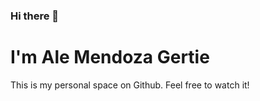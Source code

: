 ### Hi there 👋

# I'm Ale Mendoza Gertie
This is my personal space on Github. Feel free to watch it!




<!--
**alemenger/AleMenGer** is a ✨ _special_ ✨ repository because its `README.md` (this file) appears on your GitHub profile.

Here are some ideas to get you started:

- 🔭 I’m currently working on ...
- 🌱 I’m currently learning ...
- 👯 I’m looking to collaborate on ...
- 🤔 I’m looking for help with ...
- 💬 Ask me about ...
- 📫 How to reach me:(https://www.linkedin.com/in/alejandromendozagertie/)
- 😄 Pronouns: ...
- ⚡ Fun fact: ...
-->
